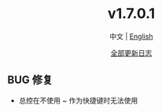 ﻿<h1 align="center">v1.7.0.1</h1>

<div align="center">

中文 | [English](../en/v1.7.0.1.md)

[全部更新日志](../../ChangeLog.md)

</div>

## BUG 修复

- 总控在不使用 ~ 作为快捷键时无法使用